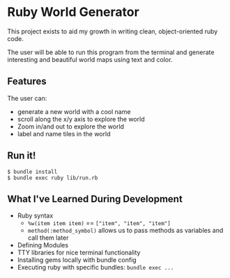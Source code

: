 # Ruby World Generator

This project exists to aid my growth in writing clean, object-oriented ruby code.

The user will be able to run this program from the terminal and generate interesting and beautiful world maps using text and color.

## Features

The user can: 
 - generate a new world with a cool name
 - scroll along the x/y axis to explore the world
 - Zoom in/and out to explore the world
 - label and name tiles in the world

 ## Run it!

 `$ bundle install`     
 `$ bundle exec ruby lib/run.rb`     

 ## What I've Learned During Development

 - Ruby syntax
    - `%w(item item item)` == `["item", "item", "item"]`
    - `method(:method_symbol)` allows us to pass methods as variables and call them later
- Defining Modules
- TTY libraries for nice terminal functionality
- Installing gems locally with bundle config
- Executing ruby with specific bundles: `bundle exec ...`
